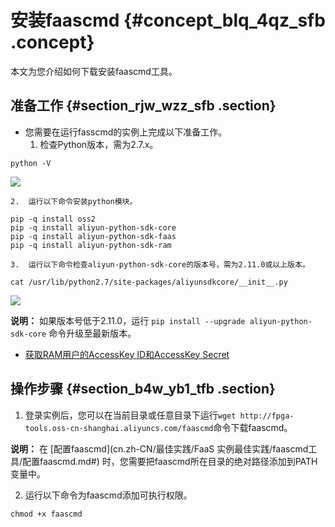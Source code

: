 # 安装faascmd {#concept_blq_4qz_sfb .concept}

本文为您介绍如何下载安装faascmd工具。

## 准备工作 {#section_rjw_wzz_sfb .section}

-   您需要在运行fasscmd的实例上完成以下准备工作。
    1.  检查Python版本，需为2.7.x。

```
python -V
```

![](http://static-aliyun-doc.oss-cn-hangzhou.aliyuncs.com/assets/img/61532/154287967830953_zh-CN.png)

    2.  运行以下命令安装python模块。

```
pip -q install oss2
pip -q install aliyun-python-sdk-core
pip -q install aliyun-python-sdk-faas
pip -q install aliyun-python-sdk-ram
```

    3.  运行以下命令检查aliyun-python-sdk-core的版本号，需为2.11.0或以上版本。

```
cat /usr/lib/python2.7/site-packages/aliyunsdkcore/__init__.py
```

![](http://static-aliyun-doc.oss-cn-hangzhou.aliyuncs.com/assets/img/61532/154287967830957_zh-CN.png)

**说明：** 如果版本号低于2.11.0，运行 `pip install --upgrade aliyun-python-sdk-core` 命令升级至最新版本。

-   [获取RAM用户的AccessKey ID和AccessKey Secret](../../../../cn.zh-CN/通用参考/创建AccessKey.md#)

## 操作步骤 {#section_b4w_yb1_tfb .section}

1.  登录实例后，您可以在当前目录或任意目录下运行`wget http://fpga-tools.oss-cn-shanghai.aliyuncs.com/faascmd`命令下载faascmd。

**说明：** 在 [配置faascmd](cn.zh-CN/最佳实践/FaaS 实例最佳实践/faascmd工具/配置faascmd.md#) 时，您需要把faascmd所在目录的绝对路径添加到PATH变量中。

2.  运行以下命令为faascmd添加可执行权限。

```
chmod +x faascmd
```


